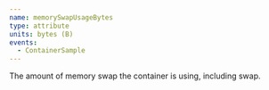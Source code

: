 ```yaml
---
name: memorySwapUsageBytes
type: attribute
units: bytes (B)
events:
  - ContainerSample
---
```


The amount of memory swap the container is using, including swap.